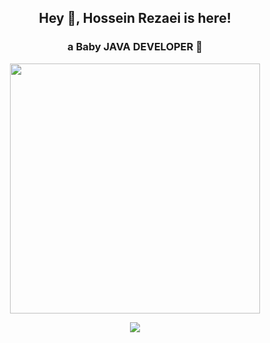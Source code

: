 <h2 title="hey there" align="center"> Hey 👋, Hossein Rezaei is here!</h2>
<h3 align="center"> a Baby<b > JAVA </b> DEVELOPER 👶</h3>

<div id="header" align="center">
<img src="hossein-sa-animation.gif" width=400 />
</div>
<p align="center">
    <img src="https://skillicons.dev/icons?i=java,spring,hibernate,maven,postgres,mongodb,html,css,js,bootstrap,git,docker,idea,linux" />
</p>
<!-- <img src="https://github-readme-stats.vercel.app/api?username=hossein-sa&show_icons=true&theme=graywhite&&count_private=true" /> -->
